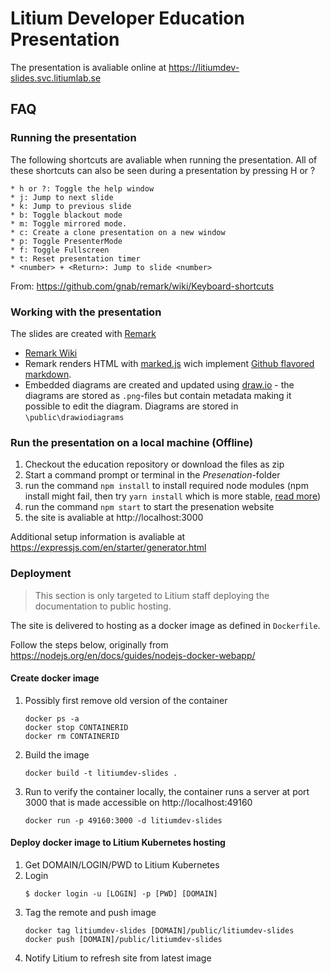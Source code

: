 # Litium Developer Education Presentation 

The presentation is avaliable online at https://litiumdev-slides.svc.litiumlab.se

## FAQ

### Running the presentation

The following shortcuts are avaliable when running the presentation. All of these shortcuts can also be seen during a presentation by pressing H or ?
```
* h or ?: Toggle the help window
* j: Jump to next slide
* k: Jump to previous slide
* b: Toggle blackout mode
* m: Toggle mirrored mode.
* c: Create a clone presentation on a new window
* p: Toggle PresenterMode
* f: Toggle Fullscreen
* t: Reset presentation timer
* <number> + <Return>: Jump to slide <number>
```
From: https://github.com/gnab/remark/wiki/Keyboard-shortcuts

### Working with the presentation

The slides are created with [Remark](https://remarkjs.com/)

* [Remark Wiki](https://github.com/gnab/remark/wiki)
* Remark renders HTML with [marked.js](https://github.com/markedjs/marked) wich implement [Github flavored markdown](https://help.github.com/en/github/writing-on-github/basic-writing-and-formatting-syntax).
* Embedded diagrams are created and updated using [draw.io](https://app.diagrams.net/) - the diagrams are stored as `.png`-files but contain metadata making it possible to edit the diagram. Diagrams are stored in `\public\drawiodiagrams`

### Run the presentation on a local machine (Offline)

1. Checkout the education repository or download the files as zip
1. Start a command prompt or terminal in the _Presenation_-folder
1. run the command `npm install` to install required node modules (npm install might fail, then try `yarn install` which is more stable, [read more](https://legacy.yarnpkg.com/en/docs/getting-started))
1. run the command `npm start` to start the presenation website
1. the site is avaliable at http://localhost:3000

Additional setup information is avaliable at https://expressjs.com/en/starter/generator.html

### Deployment

> This section is only targeted to Litium staff deploying the documentation to public hosting.

The site is delivered to hosting as a docker image as defined in `Dockerfile`.

Follow the steps below, originally from https://nodejs.org/en/docs/guides/nodejs-docker-webapp/

#### Create docker image

1. Possibly first remove old version of the container
    ```console
    docker ps -a
    docker stop CONTAINERID
    docker rm CONTAINERID
    ```
1. Build the image
    ```console
    docker build -t litiumdev-slides .
    ```
1. Run to verify the container locally, the container runs a server at port 3000 that is made accessible on http://localhost:49160
    ```console
    docker run -p 49160:3000 -d litiumdev-slides
    ```

#### Deploy docker image to Litium Kubernetes hosting

1. Get DOMAIN/LOGIN/PWD to Litium Kubernetes
1. Login
    ```console
    $ docker login -u [LOGIN] -p [PWD] [DOMAIN]
    ```
1. Tag the remote and push image
    ```console
    docker tag litiumdev-slides [DOMAIN]/public/litiumdev-slides
    docker push [DOMAIN]/public/litiumdev-slides
    ```
1. Notify Litium to refresh site from latest image